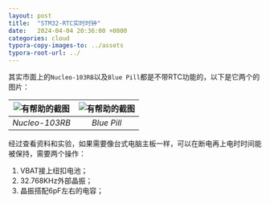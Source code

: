 ```yaml
---
layout: post
title:  "STM32-RTC实时时钟"
date:   2024-04-04 20:36:00 +0800
categories: cloud
typora-copy-images-to: ../assets
typora-root-url: ../
---
```


其实市面上的`Nucleo-103RB`以及`Blue Pill`都是不带RTC功能的，以下是它两个的图片：

| ![有帮助的截图](/assets/微信截图_20240303180614.png) | ![有帮助的截图](/assets/STM32F103C8T6_Blue_Pill-1.jpg) |
| :----------------------------------------: | :----------------------------------------: |
|          *Nucleo-103RB*          |          *Blue Pill*          |

经过查看资料和实验，如果需要像台式电脑主板一样，可以在断电再上电时时间能被保持，需要两个操作：

1. VBAT接上纽扣电池；
2. 32.768KHz外部晶振；
3. 晶振搭配6pF左右的电容；